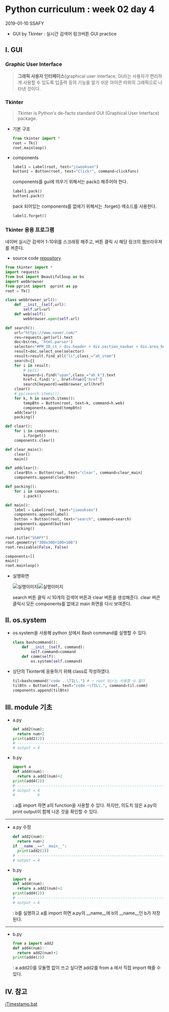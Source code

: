 # Python curriculum : week 02 day 4

2019-01-10 SSAFY

* GUI by Tkinter
  : 실시간 검색어 링크버튼 GUI practice



## I. GUI

### Graphic User Interface

> **그래픽 사용자 인터페이스**(graphical user interface, GUI)는 사용자가 편리하게 사용할 수 있도록 입출력 등의 기능을 알기 쉬운 아이콘 따위의 그래픽으로 나타낸 것이다.



### Tkinter

> Tkinter is Python's de-facto standard GUI (Graphical User Interface) package. 



* 기본 구조

  ```python
  from tkinter import *
  root = Tk()
  root.mainloop()
  ```

* components

  ```python
  label1 = Label(root, text="jiwookseo")
  button1 = Button(root, text="Click!", command=clickfunc)
  ```

  components를 gui에 띄우기 위해서는 pack() 해주어야 한다.

  ```python
  label1.pack()
  button1.pack()
  ```

  pack 되어있는 components를 없애기 위해서는 .forget() 메소드를 사용한다.

  ```python
  label1.forget()
  ```



### Tkinter 응용 프로그램

네이버 실시간 검색어 1-10위를 스크래핑 해주고, 버튼 클릭 시 해당 링크의 웹브라우져를 켜준다.

* source code [repository](https://www.github.com/jiwookseo/gui)

```python
from tkinter import *
import requests
from bs4 import BeautifulSoup as bs
import webbrowser
from pprint import  pprint as pp
root = Tk()

class webbrowser_url():
    def __init__(self,url):
        self.url=url
    def web(self):
        webbrowser.open(self.url)

def search():
    url="https://www.naver.com/"
    res=requests.get(url).text
    doc=bs(res, 'html.parser')
    selector="#PM_ID_ct > div.header > div.section_navbar > div.area_hotkeyword.PM_CL_realtimeKeyword_base > div.ah_list.PM_CL_realtimeKeyword_list_base > ul"
    result=doc.select_one(selector)
    result=result.find_all("li",class_="ah_item")
    search={}
    for i in result:
        # pp(i)
        keyword=i.find("span",class_="ah_k").text
        href=i.find('a', href=True)['href']
        search[keyword]=webbrowser_url(href)
    clear()
    # pp(search.items())
    for k, h in search.items():
        tempBtn = Button(root, text=k, command=h.web)
        components.append(tempBtn)
    addclear()
    packing()

def clear():
    for i in components:
        i.forget()
    components.clear()

def clear_main():
    clear()
    main()

def addclear():
    clearBtn = Button(root, text="clear", command=clear_main)
    components.append(clearBtn)

def packing():
    for i in components:
        i.pack()

def main():
    label = Label(root, text="jiwookseo")
    components.append(label)
    button = Button(root, text="search", command=search)
    components.append(button)
    packing()

root.title("SSAFY")
root.geometry("300x300+100+100")
root.resizable(False, False)

components=[]
main()
root.mainloop()
```

* 실행화면

  ![실행이미지](img\190110_0.png)![실행이미지](img\190110_1.png)

  search 버튼 클릭 시 10개의 검색어 버튼과 clear 버튼을 생성해준다.
  clear 버큰 클릭시 모든 components를 없애고 main 화면을 다시 보여준다.

  

## II. os.system

* os.system을 사용해 python 상에서 Bash command를 실행할 수 있다.

  ```python
  class bashcommand():
      def __init__(self, command):
          self.command=command
      def comm(self):
          os.system(self.command)
  ```

* 상단의 Tkinter에 응용하기 위해 class로 작성하였다.

  ```python
  til=bashcommand("code ..\TIL\.") # ~ root dir는 사용할 수 없다
  tilBtn = Button(root, text="code ~\TIL\.", command=til.comm)
  components.append(tilBtn)
  ```



## III. module 기초

* a.py

  ```python
  def add2(num):
  	return num+2
  print(add2(2))
  # --------------------------------------------------------------------------------
  # output = 4
  ```

* b.py

  ```python
  import a
  def add4(num):
  	return a.add2(num)+2
  print(add4(2))
  # --------------------------------------------------------------------------------
  # output = 4
  #          6
  ```

  : a를 import 하면 a의 function을 사용할 수 있다.
    하지만, 의도치 않은 a.py의 print output이 함께 나온 것을 확인할 수 있다.

---

* a.py 수정

  ```python
  def add2(num):
  	return num+2
  if __name__=="__main__":
  	print(add2(2))
  # --------------------------------------------------------------------------------
  # output = 4
  ```

* b.py

  ```python
  import a
  def add4(num):
  	return a.add2(num)+2
  print(add4(2))
  # --------------------------------------------------------------------------------
  # output = 6
  ```

  : b를 실행하고 a를 import 하면 a.py의 \_\_name\_\_에 b의 _\_name\_\_인 b가 저장된다. 

---

* b.py

  ```python
  from a import add2
  def add4(num):
  	return add2(num)+2
  print(add4(2))
  ```

  : a.add2()를 모듈명 없이 쓰고 싶다면  add2를 from a 에서 직접 import 해줄 수 있다.

  

## IV. 참고

[jTimestamp.bat](https://www.dostips.com/forum/viewtopic.php?t=7523)